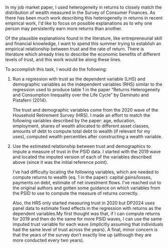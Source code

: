 In my job market paper, I used heterogeneity in returns to closely match the distribution of wealth measured in the Survey of Consumer Finances. As there has been much work describing this heterogeneity in returns in recent empirical work, I'd like to focus on possible explanations as to why one person may persistently earn more returns than another. 

Of the plausible explanations found in the literature, like entrepreneurial skill and financial knowledge, I want to spend this summer trying to establish an empirical relationship between trust and the rate of return. There is literature which already tries to describe the economic benefits of different levels of trust, and this work would be along these lines. 

To accomplish this task, I would do the following:

1. Run a regression with trust as the dependent variable (LHS) and demographic variables as the independent variables (RHS) similar to the regression used to produce table 1 in the paper “Returns Heterogeneity and Consumption Inequality over the Life Cycle” by Daminato and Pistaferri (2014).

    The trust and demographic variables come from the 2020 wave of the Household Retirement
Survey (HRS). I made an effort to match the following variables described by the paper: age, education, employment, shares of wealth allocated to different asset classes, amounts of debt to compute total debt to wealth (if relevant for my uses), computed wealth percentiles after constructing a wealth variable.

2. Use the estimated relationship between trust and demographics to impute a measure of trust in the PSID data. I started with the 2019 wave and located the imputed version of each of the variables described above (since it was the initial reference point).

    I’ve had difficulty locating the following variables, which are needed to compute returns to wealth (eq. 1 in the paper): capital gains/losses, payments on debt, estimate of net investment flows. I've reached out to the original authors and gotten some guidance on which variables from the PSID to use to compute the measure of returns correctly.
    
    Also, the HRS only started measuring trust in 2020 but DP2024 uses panel data to estimate fixed effects in the regression with returns as the dependent variables.My first thought was that, if I can compute returns for 2019 and then do the same for more PSID waves, I can use the same imputed trust variable for each wave (implicitly assuming that individuals had the same level of trust across the years). A final, minor concern is that the years of the survey don’t exactly line up (although they are more conducted every two years).
